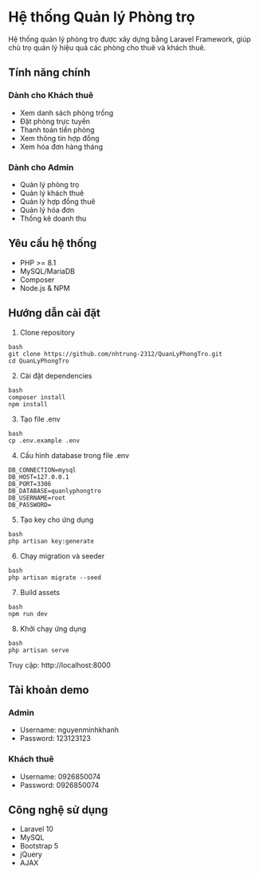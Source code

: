 # Hệ thống Quản lý Phòng trọ

Hệ thống quản lý phòng trọ được xây dựng bằng Laravel Framework, giúp chủ trọ quản lý hiệu quả các phòng cho thuê và khách thuê.

## Tính năng chính

### Dành cho Khách thuê
- Xem danh sách phòng trống
- Đặt phòng trực tuyến
- Thanh toán tiền phòng
- Xem thông tin hợp đồng
- Xem hóa đơn hàng tháng

### Dành cho Admin
- Quản lý phòng trọ
- Quản lý khách thuê
- Quản lý hợp đồng thuê
- Quản lý hóa đơn
- Thống kê doanh thu

## Yêu cầu hệ thống

- PHP >= 8.1
- MySQL/MariaDB
- Composer
- Node.js & NPM

## Hướng dẫn cài đặt

1. Clone repository
```
bash
git clone https://github.com/nhtrung-2312/QuanLyPhongTro.git
cd QuanLyPhongTro
```
2. Cài đặt dependencies
```
bash
composer install
npm install
```
3. Tạo file .env
```
bash
cp .env.example .env
```
4. Cấu hình database trong file .env
```
DB_CONNECTION=mysql
DB_HOST=127.0.0.1
DB_PORT=3306
DB_DATABASE=quanlyphongtro
DB_USERNAME=root
DB_PASSWORD=
```
5. Tạo key cho ứng dụng
```
bash
php artisan key:generate
```
6. Chạy migration và seeder
```
bash
php artisan migrate --seed
```
7. Build assets
```
bash
npm run dev
```
8. Khởi chạy ứng dụng
```
bash
php artisan serve
```

Truy cập: http://localhost:8000

## Tài khoản demo

### Admin
- Username: nguyenminhkhanh
- Password: 123123123

### Khách thuê
- Username: 0926850074
- Password: 0926850074

## Công nghệ sử dụng

- Laravel 10
- MySQL
- Bootstrap 5
- jQuery
- AJAX
